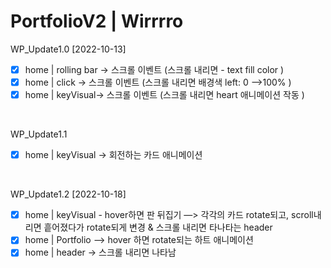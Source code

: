 #  PortfolioV2 | Wirrrro

WP_Update1.0 [2022-10-13]
- [x]  home | rolling bar → 스크롤 이벤트 (스크롤 내리면 - text fill color )
- [x]  home | click → 스크롤 이벤트 (스크롤 내리면 배경색 left: 0 —>100% )
- [x]  home | keyVisual→ 스크롤 이벤트 (스크롤 내리면 heart 애니메이션 작동 )
<br>


WP_Update1.1
- [x]  home | keyVisual → 회전하는 카드 애니메이션
<br>


WP_Update1.2 [2022-10-18]
- [x]  home | keyVisual   -  hover하면 판 뒤집기  —> 각각의 카드 rotate되고, scroll내리면 흩어졌다가 rotate되게 변경 &  스크롤 내리면 타나타는 header
- [x]  home | Portfolio  —> hover 하면 rotate되는 하트 애니메이션
- [x]  home | header → 스크롤 내리면 나타남
